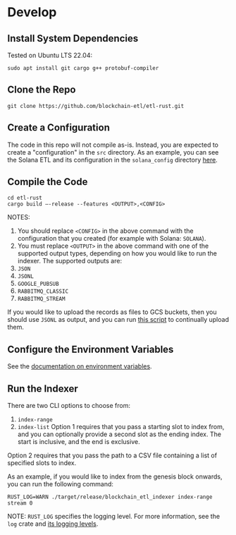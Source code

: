 # Develop
## Install System Dependencies
Tested on Ubuntu LTS 22.04:
```
sudo apt install git cargo g++ protobuf-compiler
```
## Clone the Repo
```
git clone https://github.com/blockchain-etl/etl-rust.git
```
## Create a Configuration
The code in this repo will not compile as-is. Instead, you are expected to create a "configuration" in the `src` directory. As an example, you can see the Solana ETL and its configuration in the `solana_config` directory [here](https://github.com/blockchain-etl/solana-etl/tree/main/src/solana_config).

## Compile the Code
```
cd etl-rust
cargo build –-release --features <OUTPUT>,<CONFIG>
```
NOTES:
1. You should replace `<CONFIG>` in the above command with the configuration that you created (for example with Solana: `SOLANA`).
2. You must replace `<OUTPUT>` in the above command with one of the supported output types, depending on how you would like to run the indexer. The supported outputs are:
1. `JSON`
2. `JSONL`
3. `GOOGLE_PUBSUB`
4. `RABBITMQ_CLASSIC`
5. `RABBITMQ_STREAM`

If you would like to upload the records as files to GCS buckets, then you should use `JSONL` as output, and you can run [this script](/scripts/upload_to_gcs.sh) to continually upload them.

## Configure the Environment Variables
See the [documentation on environment variables](/docs/environment-variables.md).

## Run the Indexer
There are two CLI options to choose from:
1. `index-range`
2. `index-list`
Option 1 requires that you pass a starting slot to index from, and you can optionally provide a second slot as the ending index. The start is inclusive, and the end is exclusive.

Option 2 requires that you pass the path to a CSV file containing a list of specified slots to index.

As an example, if you would like to index from the genesis block onwards, you can run the following command:
```
RUST_LOG=WARN ./target/release/blockchain_etl_indexer index-range stream 0
```
NOTE: `RUST_LOG` specifies the logging level. For more information, see the `log` crate and [its logging levels](https://docs.rs/log/latest/log/enum.Level.html).
